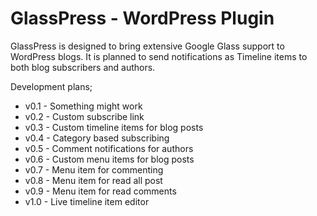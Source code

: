 # GlassPress - WordPress Plugin

GlassPress is designed to bring extensive Google Glass support to WordPress blogs. 
It is planned to send notifications as Timeline items to both blog subscribers 
and authors.

Development plans;

 - v0.1 - Something might work
 - v0.2 - Custom subscribe link
 - v0.3 - Custom timeline items for blog posts
 - v0.4 - Category based subscribing
 - v0.5 - Comment notifications for authors
 - v0.6 - Custom menu items for blog posts
 - v0.7 - Menu item for commenting
 - v0.8 - Menu item for read all post
 - v0.9 - Menu item for read comments
 - v1.0 - Live timeline item editor
